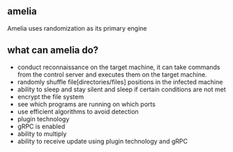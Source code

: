 ## amelia

Amelia uses randomization as its primary engine

## what can amelia do?
- conduct reconnaissance on the target machine, it can take commands from the control server and executes them on the target machine.
- randomly shuffle file[directories/files] positions in the infected machine
- ability to sleep and stay silent and sleep if certain conditions are not met
- encrypt the file system
- see which programs are running on which ports
- use efficient algorithms to avoid detection
- plugin technology
- gRPC is enabled
- ability to multiply
- ability to receive update using plugin technology and gRPC

